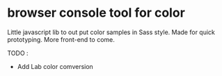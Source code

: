 browser console tool for color  
===========
Little javascript lib to out put color samples in Sass style. Made for quick prototyping.
More front-end to come.

TODO :
- Add Lab color comversion
